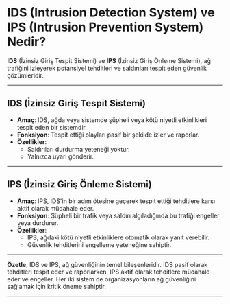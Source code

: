 # IDS (Intrusion Detection System) ve IPS (Intrusion Prevention System) Nedir?

**IDS** (İzinsiz Giriş Tespit Sistemi) ve **IPS** (İzinsiz Giriş Önleme Sistemi), ağ trafiğini izleyerek potansiyel tehditleri ve saldırıları tespit eden güvenlik çözümleridir.

---

## **IDS (İzinsiz Giriş Tespit Sistemi)**

- **Amaç**: IDS, ağda veya sistemde şüpheli veya kötü niyetli etkinlikleri tespit eden bir sistemdir.
- **Fonksiyon**: Tespit ettiği olayları pasif bir şekilde izler ve raporlar.
- **Özellikler**:
  - Saldırıları durdurma yeteneği yoktur.
  - Yalnızca uyarı gönderir.

---

## **IPS (İzinsiz Giriş Önleme Sistemi)**

- **Amaç**: IPS, IDS'in bir adım ötesine geçerek tespit ettiği tehditlere karşı aktif olarak müdahale eder.
- **Fonksiyon**: Şüpheli bir trafik veya saldırı algıladığında bu trafiği engeller veya durdurur.
- **Özellikler**:
  - IPS, ağdaki kötü niyetli etkinliklere otomatik olarak yanıt verebilir.
  - Güvenlik tehditlerini engelleme yeteneğine sahiptir.

---

**Özetle**, IDS ve IPS, ağ güvenliğinin temel bileşenleridir. IDS pasif olarak tehditleri tespit eder ve raporlarken, IPS aktif olarak tehditlere müdahale eder ve engeller. Her iki sistem de organizasyonların ağ güvenliğini sağlamak için kritik öneme sahiptir.

---


